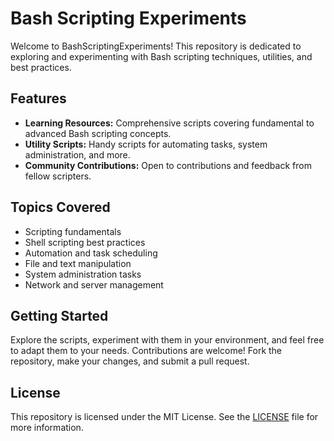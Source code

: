 # Bash Scripting Experiments

Welcome to BashScriptingExperiments! This repository is dedicated to exploring and experimenting with Bash scripting techniques, utilities, and best practices.

## Features

- **Learning Resources:** Comprehensive scripts covering fundamental to advanced Bash scripting concepts.
- **Utility Scripts:** Handy scripts for automating tasks, system administration, and more.
- **Community Contributions:** Open to contributions and feedback from fellow scripters.

## Topics Covered

- Scripting fundamentals
- Shell scripting best practices
- Automation and task scheduling
- File and text manipulation
- System administration tasks
- Network and server management

## Getting Started

Explore the scripts, experiment with them in your environment, and feel free to adapt them to your needs. Contributions are welcome! Fork the repository, make your changes, and submit a pull request.

## License

This repository is licensed under the MIT License. See the [LICENSE](LICENSE) file for more information.
